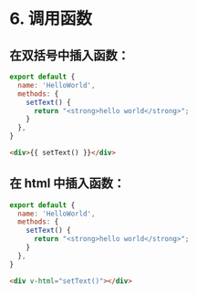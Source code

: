 # 6. 调用函数

## 在双括号中插入函数：

```js
export default {
  name: 'HelloWorld',
  methods: {
    setText() {
      return "<strong>hello world</strong>";
    }
  },
}
```

```html
<div>{{ setText() }}</div>
```

## 在 html 中插入函数：

```js
export default {
  name: 'HelloWorld',
  methods: {
    setText() {
      return "<strong>hello world</strong>";
    }
  },
}
```

```html
<div v-html="setText()"></div>
```